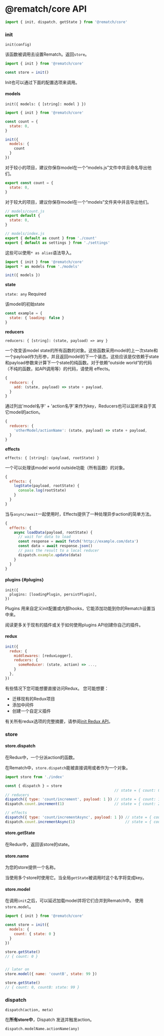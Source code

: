 # @rematch/core API

```javascript
import { init, dispatch, getState } from '@rematch/core'
```

### init

`init(config)`

该函数被调用去设置Rematch。返回`store`。

```javascript
import { init } from '@rematch/core'

const store = init()
```

Init也可以通过下面的配置选项来调用。

#### models

`init({ models: { [string]: model } })`

```javascript
import { init } from '@rematch/core'

const count = {
  state: 0,
}

init({
  models: {
    count
  }
})
```

对于较小的项目，建议你保存model在一个“models.js”文件中并且命名导出他们。

```javascript
export const count = {
  state: 0,
}
```

对于较大的项目，建议你保存model在一个“models”文件夹中并且导出他们。

```javascript
// models/count.js
export default {
  state: 0,
}
```

```javascript
// models/index.js
export { default as count } from './count'
export { default as settings } from './settings'
```

这些可以使用`* as alias`语法导入。

```javascript
import { init } from '@rematch/core'
import * as models from './models'

init({ models })
```

**state**

 `state: any` Required

 该model的初始state

```javascript
const example = {
  state: { loading: false }
}
```

**reducers**

 `reducers: { [string]: (state, payload) => any }`

一个改变该model state的所有函数的对象。这些函数采用model的上一次state和一个payload作为形参，并且返回model的下一个装态。这些应该是仅依赖于state和payload参数来计算下一个state的纯函数。对于依赖“outside world”的代码（不纯的函数，如API调用等）的代码，请使用 effects。

```javascript
{
  reducers: {
    add: (state, payload) => state + payload,
  }
}
```

通过列出'model名字' + 'action名字'来作为key，Reducers也可以监听来自于其它model的action。

```javascript
{
  reducers: {
    'otherModel/actionName': (state, payload) => state + payload,
  }
}
```

**effects**

`effects: { [string]: (payload, rootState) }`

一个可以处理该model world outside功能（所有函数）的对象。

```javascript
{
  effects: {
    logState(payload, rootState) {
      console.log(rootState)
    }
  }
}
```

当与`async/await`一起使用时，Effects提供了一种处理异步action的简单方法。

```javascript
{
  effects: {
    async loadData(payload, rootState) {
      // wait for data to load
      const response = await fetch('http://example.com/data')
      const data = await response.json()
      // pass the result to a local reducer
      dispatch.example.update(data)
    }
  }
}
```

#### plugins {#plugins}

```text
init({
  plugins: [loadingPlugin, persistPlugin],
})
```

Plugins 用来自定义init配置或内部hooks，它能添加功能到你的Rematch设置当中来。

阅读更多关于现有的插件或关于如何使用plugins API创建你自己的插件。

#### redux

```javascript
init({
  redux: {
    middlewares: [reduxLogger],
    reducers: {
      someReducer: (state, action) => ...,
    }
  },
})
```

有些情况下您可能想要直接访问Redux。 您可能想要：

* 迁移现有的Redux项目
* 添加中间件
* 创建一个自定义插件

有关所有redux选项的完整摘要，请参阅[init Redux API](https://rematch.gitbooks.io/rematch/docs/reduxApi.html)。

### store

#### store.dispatch

在Redux中，一个分派action的函数。

在Rematch中，`store.dispatch`能被直接调用或者作为一个对象。

```javascript
import store from './index'

const { dispatch } = store
                                                  // state = { count: 0 }
// reducers
dispatch({ type: 'count/increment', payload: 1 }) // state = { count: 1 }
dispatch.count.increment(1)                       // state = { count: 2 }

// effects
dispatch({ type: 'count/incrementAsync', payload: 1 }) // state = { count: 3 } after delay
dispatch.count.incrementAsync(1)                       // state = { count: 4 } after delay
```

#### store.getState

在Redux中，返回该store的state。

#### store.name

为您的store提供一个名称。

当使用多个store时使用它。当全局`getState`被调用时这个名字将变成key。

#### store.model

在调用`init`之后，可以延迟加载model并将它们合并到Rematch中。 使用`store.model`。

```javascript
import { init } from '@rematch/core'

const store = init({
  models: {
    count: { state: 0 }
  }
})

store.getState()
// { count: 0 }


// later on
store.model({ name: 'countB', state: 99 })

store.getState()
// { count: 0, countB: state: 99 }
```

### dispatch

`dispatch(action, meta)`

在**所有store中**，Dispatch 发送并触发action。

`dispatch.modelName.actionName(any)`



